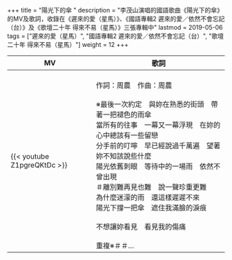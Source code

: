 +++
title = "陽光下的傘 "
description = "李茂山演唱的國語歌曲《陽光下的傘》的MV及歌詞，收錄在《遲來的愛（星馬）》、《國語專輯2 遲來的愛／依然不會忘記（台）》及《歌壇二十年 得來不易（星馬）》三張專輯中"
lastmod = 2019-05-06
tags = ["遲來的愛（星馬）", "國語專輯2 遲來的愛／依然不會忘記（台）", "歌壇二十年 得來不易（星馬）"]
weight = 12
+++

MV  | 歌詞  
--------------|-------
{{< youtube Z1pgreQKtDc >}}|<br/>作詞：周農　作曲：周農<br/><br/>※最後一次約定　與妳在熟悉的街頭　帶著一把褪色的雨傘<br/>當所有的往事　一幕又一幕浮現　在妳的心中總該有一些留戀<br/>分手前的叮嚀　早已經說過千萬遍　望著妳不知該說些什麼<br/>陽光依舊刺眼　等待中的一場雨　依然不曾出現<br/>＃離別難再見也難　說一聲珍重更難<br/>為什麼迷濛的雨　還這樣遲遲不來<br/>陽光下撐一把傘　遮住我滿臉的淚痕<br/><br/>不想讓妳看見　看見我的傷痛<br/><br/>重複※＃＃…